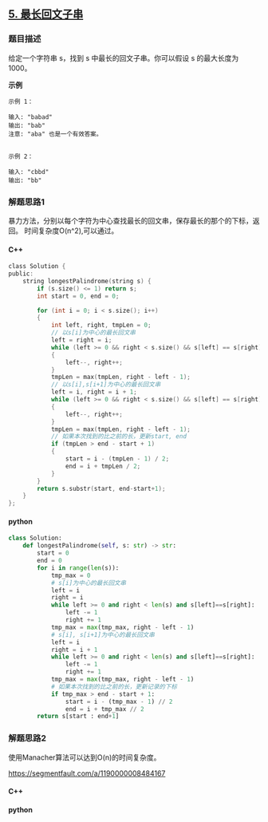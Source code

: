 ## [5. 最长回文子串](https://leetcode-cn.com/problems/longest-palindromic-substring/)

### 题目描述

给定一个字符串 s，找到 s 中最长的回文子串。你可以假设 s 的最大长度为 1000。

**示例**

```
示例 1：

输入: "babad"
输出: "bab"
注意: "aba" 也是一个有效答案。


示例 2：

输入: "cbbd"
输出: "bb"
```

### 解题思路1

暴力方法，分别以每个字符为中心查找最长的回文串，保存最长的那个的下标，返回。
时间复杂度O(n^2),可以通过。

#### C++

```c
class Solution {
public:
    string longestPalindrome(string s) {
        if (s.size() <= 1) return s;
        int start = 0, end = 0;

        for (int i = 0; i < s.size(); i++)
        {
            int left, right, tmpLen = 0;
            // 以s[i]为中心的最长回文串
            left = right = i;
            while (left >= 0 && right < s.size() && s[left] == s[right])
            {
                left--, right++;
            }
            tmpLen = max(tmpLen, right - left - 1);
            // 以s[i],s[i+1]为中心的最长回文串
            left = i, right = i + 1;
            while (left >= 0 && right < s.size() && s[left] == s[right])
            {
                left--, right++;
            }
            tmpLen = max(tmpLen, right - left - 1);
            // 如果本次找到的比之前的长，更新start, end
            if (tmpLen > end - start + 1)
            {
                start = i - (tmpLen - 1) / 2;
                end = i + tmpLen / 2;
            }
        }
        return s.substr(start, end-start+1);
    }
};
```

#### python

```python
class Solution:
    def longestPalindrome(self, s: str) -> str:
        start = 0
        end = 0
        for i in range(len(s)):
            tmp_max = 0
            # s[i]为中心的最长回文串
            left = i
            right = i
            while left >= 0 and right < len(s) and s[left]==s[right]:
                left -= 1
                right += 1
            tmp_max = max(tmp_max, right - left - 1)
            # s[i], s[i+1]为中心的最长回文串
            left = i
            right = i + 1
            while left >= 0 and right < len(s) and s[left]==s[right]:
                left -= 1
                right += 1
            tmp_max = max(tmp_max, right - left - 1)
            # 如果本次找到的比之前的长，更新记录的下标
            if tmp_max > end - start + 1:
                start = i - (tmp_max - 1) // 2
                end = i + tmp_max // 2
        return s[start : end+1]
```

### 解题思路2

使用Manacher算法可以达到O(n)的时间复杂度。

https://segmentfault.com/a/1190000008484167

#### C++

#### python